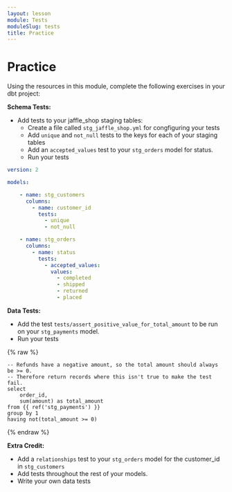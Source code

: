 ```yaml
---
layout: lesson
module: Tests
moduleSlug: tests
title: Practice
---
```


# Practice 
Using the resources in this module, complete the following exercises in your dbt project:

**Schema Tests:**
- Add tests to your jaffle_shop staging tables:
    - Create a file called `stg_jaffle_shop.yml` for congfiguring your tests
    - Add `unique` and `not_null` tests to the keys for each of your staging tables
    - Add an `accepted_values` test to your `stg_orders` model for status.
    - Run your tests

```yml
version: 2

models:

    - name: stg_customers
      columns: 
        - name: customer_id
          tests:
            - unique
            - not_null

    - name: stg_orders
      columns: 
        - name: status
          tests:
            - accepted_values:
              values:
                - completed
                - shipped
                - returned
                - placed
```

**Data Tests:**
- Add the test `tests/assert_positive_value_for_total_amount` to be run on your `stg_payments` model.
- Run your tests

{% raw %}
```
-- Refunds have a negative amount, so the total amount should always be >= 0.
-- Therefore return records where this isn't true to make the test fail.
select
    order_id,
    sum(amount) as total_amount
from {{ ref('stg_payments') }}
group by 1
having not(total_amount >= 0)
```
{% endraw %}

**Extra Credit:**
- Add a `relationships` test to your `stg_orders` model for the customer_id in `stg_customers`
- Add tests throughout the rest of your models.
- Write your own data tests